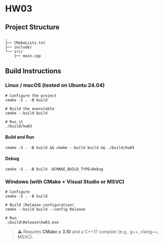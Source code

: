 # HW03

## Project Structure
```
.
├── CMakeLists.txt
├── include/
└── src/
    ├── main.cpp
```

## Build Instructions

### Linux / macOS (tested on Ubuntu 24.04)
```
# Configure the project
cmake -S . -B build

# Build the executable
cmake --build build

# Run it
./build/hw03
```
#### Build and Run
```
cmake -S . -B build && cmake --build build && ./build/hw03
```
#### Debug
```
cmake -S . -B build -DCMAKE_BUILD_TYPE=Debug
```

### Windows (with CMake + Visual Studio or MSVC)
```
# Configure
cmake -S . -B build

# Build (Release configuration)
cmake --build build --config Release

# Run
.\build\Release\hw03.exe
```

> ⚠️ Requires **CMake ≥ 3.10** and a C++17 compiler (e.g., g++, clang++, MSVC).
